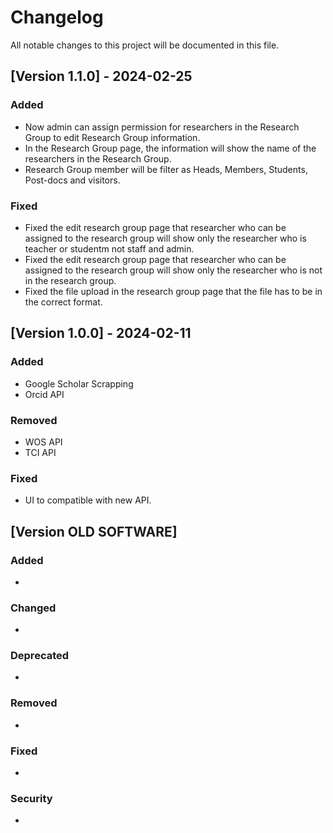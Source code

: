 # Changelog

All notable changes to this project will be documented in this file.
## [Version 1.1.0] - 2024-02-25

### Added
- Now admin can assign permission for researchers in the Research Group to edit Research Group information.
- In the Research Group page, the information will show the name of the researchers in the Research Group.
- Research Group member will be filter as Heads, Members, Students, Post-docs and visitors.

### Fixed
- Fixed the edit research group page that researcher who can be assigned to the research group will show only the researcher who is teacher or studentm not staff and admin.
- Fixed the edit research group page that researcher who can be assigned to the research group will show only the researcher who is not in the research group.
- Fixed the file upload in the research group page that the file has to be in the correct format.

## [Version 1.0.0] - 2024-02-11

### Added
- Google Scholar Scrapping
- Orcid API

### Removed
- WOS API
- TCI API

### Fixed
- UI to compatible with new API.

## [Version OLD SOFTWARE]

### Added
- 

### Changed
- 

### Deprecated
- 

### Removed
- 

### Fixed
- 

### Security
- 